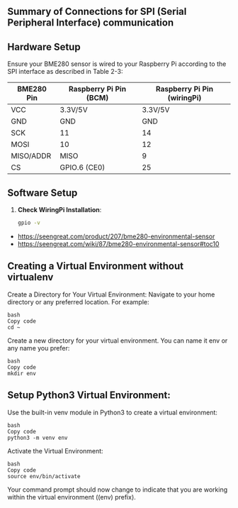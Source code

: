 ## Summary of Connections for SPI (Serial Peripheral Interface) communication

## Hardware Setup

Ensure your BME280 sensor is wired to your Raspberry Pi according to the SPI interface as described in Table 2-3:

| BME280 Pin   | Raspberry Pi Pin (BCM) | Raspberry Pi Pin (wiringPi) |
|--------------|------------------------|-----------------------------|
| VCC          | 3.3V/5V                | 3.3V/5V                     |
| GND          | GND                    | GND                         |
| SCK          | 11                     | 14                          |
| MOSI         | 10                     | 12                          |
| MISO/ADDR    | MISO                   | 9                           |
| CS           | GPIO.6 (CE0)           | 25                          |

## Software Setup

1. **Check WiringPi Installation**:
   ```bash
   gpio -v


* https://seengreat.com/product/207/bme280-environmental-sensor
* https://seengreat.com/wiki/87/bme280-environmental-sensor#toc10


## Creating a Virtual Environment without virtualenv
Create a Directory for Your Virtual Environment:
Navigate to your home directory or any preferred location. For example:
```
bash
Copy code
cd ~
```
Create a new directory for your virtual environment. You can name it env or any name you prefer:
```
bash
Copy code
mkdir env
```
## Setup Python3 Virtual Environment:
Use the built-in venv module in Python3 to create a virtual environment:
```
bash
Copy code
python3 -m venv env
```
Activate the Virtual Environment:
```
bash
Copy code
source env/bin/activate
```
Your command prompt should now change to indicate that you are working within the virtual environment ((env) prefix).

